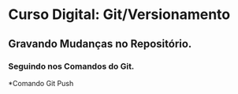 # Curso Digital: Git/Versionamento

## Gravando Mudanças no Repositório.

### Seguindo nos Comandos do Git.
*Comando Git Push 